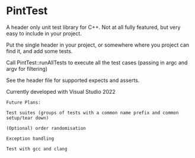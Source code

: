 # PintTest
A header only unit test library for C++.  Not at all fully featured, but very easy to include in your project.

Put the single header in your project, or somewhere where you project can find it, and add some tests. 

Call PintTest::runAllTests to execute all the test cases (passing in argc and argv for filtering) 

See the header file for supported expects and asserts.

Currently developed with Visual Studio 2022

    Future Plans:

    Test suites (groups of tests with a common name prefix and common setup/tear down)

    (Optional) order randomisation

    Exception handling

    Test with gcc and clang
